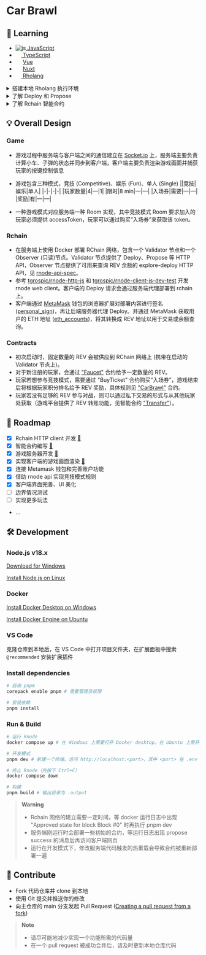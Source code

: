 # Car Brawl

## 📖 Learning

<ul>
  <li><img src="https://i.ibb.co/Qcs9FJD/js.png" alt="js" border="0"><a href="https://zh.javascript.info/"> JavaScript</a></li>
  <li><img src="https://www.typescriptlang.org/favicon-32x32.png?v=8944a05a8b601855de116c8a56d3b3ae" width=15><a href="https://www.typescriptlang.org/docs/"> TypeScript</a></li>
  <li><img src="https://cn.vuejs.org/logo.svg" width=15> <a href='https://cn.vuejs.org/guide/introduction.html'>Vue</a></li>
  <li><img src="https://img.icons8.com/?size=256&id=nvrsJYs7j9Vb&format=png" width=15> <a href="https://nuxt.com/docs/getting-started/introduction">Nuxt</a></li>
  <li><img width=15 src="https://s2.coinmarketcap.com/static/img/coins/64x64/2021.png"/><a href="https://github.com/JoshOrndorff/LearnRholangByExample/blob/master/README_CN.md"> Rholang</a></li>
</ul>

<details>
  <summary>搭建本地 Rholang 执行环境</summary>
  <div>
    <ol>
      <li>在 Windows 上安装 <a href="https://docs.docker.com/desktop/install/windows-install/">Docker</a> 并打开</li>
      <li>打开 VS Code 安装 Rholang 扩展</li>
      <li>在扩展设置中打开 Enable Docker，在 Rnode Docker Image 中输入 <code>rchain/rnode:v0.12.8</code></li>
      <li>打开 .rho 文件，Ctrl+S 保存，便可以在输出面板 [Rholang] 中看到执行结果
    </ol>
  </div>
</details>

<details>
  <summary>了解 Deploy 和 Propose</summary>
  <ul>
    <li>可以将 Rholang 写的代码程序部署 (Deploy) 到 RChain 上运行</li>
    <li>要想执行 Deploy，部署者需要对部署的内容进行签名，且必须为所消耗的计算资源支付一定的费用</li>
    <li>任何拥有有效身份信息的人都可以成为部署者，这个身份信息一般指一对私钥和公钥</li>
    <li>在执行 Deploy 后，代码程序还没有被真正放到 RChain 区块链的区块上</li>
    <li>还需要一个验证者 (Validator) 节点 (RNode) 验证其有效性，然后由这个节点执行区块提议 (Propose)</li>
    <li>节点网络上的其他验证者接收到这个提议并达成共识之后，新区块才会被创建，代码程序才会被有效执行</li>
  <ul>
</details>

<details>
  <summary>了解 Rchain 智能合约</summary>
  <ul>
    <li>部署到区块上的 Rholang 代码程序可以定义合约 (contract)，rchain 的 contract 可以理解成一个“函数”</li>
    <li>在 contract 中可以定义和操纵表示状态的“变量”，可以创建子“函数”并根据条件执行</li>
    <li>部署的 contract 是公开的，任何部署者只需要获得 contract name 就可以在部署的代码中执行这个合约
  <ul>
</details>

## 💡 Overall Design

### Game

-   游戏过程中服务端与客户端之间的通信建立在 [Socket.io](https://socket.io/) 上，服务端主要负责计算小车、子弹的状态并同步到客户端，客户端主要负责渲染游戏画面并捕获玩家的按键控制信息
-   游戏包含三种模式，竞技 (Competitive)、娱乐 (Fun)、单人 (Single)
    ||竞技|娱乐|单人|
    |-|-|-|-|
    |玩家数量|4|—|1|
    |限时|8 min|—|—|
    |入场券|需要|—|—|
    |奖励|有|—|—|

-   一种游戏模式对应服务端一种 Room 实现，其中竞技模式 Room 要求加入的玩家必须提供 accessToken，玩家可以通过购买“入场券”来获取该 token。

### Rchain

-   在服务端上使用 Docker 部署 RChain 网络，包含一个 Validator 节点和一个 Observer (只读)节点。Validator 节点提供了 Deploy、Propose 等 HTTP API，Observer 节点提供了可用来查询 REV 余额的 explore-deploy HTTP API，见 [rnode-api-spec](https://web.archive.org/web/20210120073115/https://developer.rchain.coop/rnode-api)。
-   参考 [tgrospic/rnode-http-js](https://github.com/tgrospic/rnode-http-js) 和 [tgrospic/rnode-client-js-dev-test](https://github.com/tgrospic/rnode-client-js-dev-test) 开发 rnode web client。客户端的 Deploy 请求会通过服务端代理部署到 rchain 上。
-   客户端通过 [MetaMask](https://metamask.io/) 钱包的浏览器扩展对部署内容进行签名 ([personal_sign](https://docs.metamask.io/wallet/reference/personal_sign/))，再让后端服务器代理 Deploy。并通过 MetaMask 获取用户的 ETH 地址 ([eth_accounts](https://docs.metamask.io/wallet/reference/eth_accounts/))，将其转换成 REV 地址以用于交易或余额查询。

### Contracts

-   初次启动时，固定数量的 REV 会被供应到 RChain 网络上 (携带在启动的 Validator 节点上)。
-   对于新注册的玩家，会通过 ["Faucet"](./contracts/faucet.rho) 合约给予一定数量的 REV。
-   玩家若想参与竞技模式，需要通过 "BuyTicket" 合约购买“入场券”，游戏结束后将根据玩家积分排名给予 REV 奖励，具体规则见 ["CarBrawl"](./contracts/game.rho) 合约。
-   玩家若没有足够的 REV 参与对战，则可以通过私下交易的形式与从其他玩家处获取（游戏平台提供了 REV 转账功能，见智能合约 ["Transfer"](./contracts/transfer.rho)）。

## 🚩 Roadmap
- [x] Rchain HTTP client 开发 [🔗](./server/rchain/)
- [x] 智能合约编写 [🔗](./contracts/)
- [x] 游戏服务器开发 [🔗](./server/socket/)
- [x] 实现客户端的游戏画面渲染 [🔗](./components/Playground/)
- [x] 连接 Metamask 钱包和完善账户功能
- [x] 借助 rnode api 实现竞技模式规则
- [x] 客户端界面完善、UI 美化
- [ ] 边界情况测试
- [ ] 实现更多玩法
- ...

## 🛠️ Development

### Node.js v18.x

[Download for Windows](https://nodejs.org/en)

[Install Node.js on Linux](https://github.com/nodesource/distributions#installation-instructions)

### Docker

[Install Docker Desktop on Windows](https://docs.docker.com/desktop/install/windows-install/)

[Install Docker Engine on Ubuntu](https://docs.docker.com/engine/install/ubuntu/)


### VS Code

克隆仓库到本地后，在 VS Code 中打开项目文件夹，在扩展面板中搜索 `@recommended` 安装扩展插件

### Install dependencies

```bash
# 启用 pnpm
corepack enable pnpm # 需要管理员权限

# 安装依赖
pnpm install
```

### Run & Build
```bash
# 运行 Rnode
docker compose up # 在 Windows 上需要打开 Docker desktop，在 Ubuntu 上需开启 docker service 并使用 sudo

# 开发模式
pnpm dev # 新建一个终端。访问 http://localhost:<port>，其中 <port> 在 .env 文件中定义

# 终止 Rnode（先按下 Ctrl+C）
docker compose down

# 构建
pnpm build # 输出目录为 .output
```

> **Warning**
> - Rchain 网络的建立需要一定时间，等 docker 运行日志中出现 "Approved state for block Block #0" 时再执行 pnpm dev
> - 服务端刚运行时会部署一些初始的合约，等运行日志出现 propose success 的消息后再访问客户端网页
> - 运行在开发模式下，修改服务端代码触发的热重载会导致合约被重新部署一遍

## 🤝 Contribute

- Fork 代码仓库并 clone 到本地
- 使用 Git 提交并推送你的修改
- 向主仓库的 main 分支发起 Pull Request ([Creating a pull request from a fork](https://docs.github.com/zh/pull-requests/collaborating-with-pull-requests/proposing-changes-to-your-work-with-pull-requests/creating-a-pull-request-from-a-fork))

> **Note**
> - 请尽可能地减少实现一个功能所需的代码量
> - 在一个 pull request 被成功合并后，请及时更新本地仓库代码